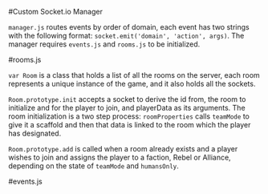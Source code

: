 #Custom Socket.io Manager

`manager.js` routes events by order of domain, each event has two strings with the following format: `socket.emit('domain', 'action', args)`.  The manager requires `events.js` and `rooms.js` to be initialized. 

#rooms.js

`var Room` is a class that holds a list of all the rooms on the server, each room represents a unique instance of the game, and it also holds all the sockets. 

`Room.prototype.init` accepts a socket to derive the id from, the room to initialize and for the player to join, and playerData as its arguments. The room initialization is a two step process: `roomProperties` calls `teamMode` to give it a scaffold and then that data is linked to the room which the player has designated. 

`Room.prototype.add` is called when a room already exists and a player wishes to join and assigns the player to a faction, Rebel or Alliance, depending on the state of `teamMode` and `humansOnly`. 


#events.js



